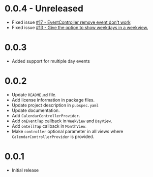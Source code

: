 # 0.0.4 - Unreleased

- Fixed issue [#17 - EventController remove event don't work](https://github.com/SimformSolutionsPvtLtd/flutter_calendar_view/issues/27)
- Fixed issue [#13 - Give the option to show weekdays in a weekview.](https://github.com/SimformSolutionsPvtLtd/flutter_calendar_view/issues/13)

# 0.0.3

- Added support for multiple day events

# 0.0.2

- Update `README.md` file.
- Add license information in package files.
- Update project description in `pubspec.yaml`
- Update documentation.
- Add `CalendarControllerProvider`.
- Add `onEventTap` callback in `WeekView` and `DayView`.
- Add `onCellTap` callback in `MonthView`.
- Make `controller` optional parameter in all views where `CalendarControllerProvider` is provided.

# 0.0.1

- Initial release